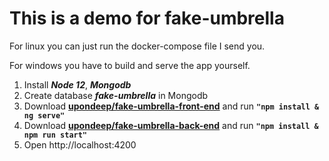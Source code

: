 # This is a demo for fake-umbrella

For linux you can just run the docker-compose file I send you.

For windows you have to build and serve the app yourself.
1. Install ***Node 12***, ***Mongodb***
2. Create database ***fake-umbrella*** in Mongodb
3. Download **[upondeep/fake-umbrella-front-end](https://github.com/upondeep/fake-umbrella-front-end/tree/master)** and run **`"npm install & ng serve"`**
4. Download **[upondeep/fake-umbrella-back-end](https://github.com/upondeep/fake-umbrella-back-end/tree/master)** and run **`"npm install & npm run start"`**
5. Open http://localhost:4200
